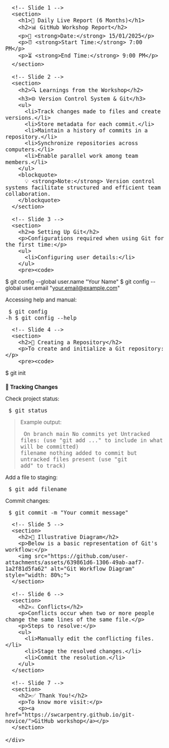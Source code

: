 
<html>
<head>
 
  <title>Reveal.js Presentation</title>
  <link rel="stylesheet" href="https://unpkg.com/reveal.js/dist/reveal.css">
  <link rel="stylesheet" href="https://unpkg.com/reveal.js/dist/theme/black.css" id="theme">

  <style>
    
    h1, h2, h3, p, ul, blockquote, code {
      font-size: 17px; 
    }
  </style>

</head>
<body>
  <div class="reveal">
    <div class="slides">

      <!-- Slide 1 -->
      <section>
        <h1>📝 Daily Live Report (6 Months)</h1>
        <h2>📊 GitHub Workshop Report</h2>
        <p>📅 <strong>Date:</strong> 15/01/2025</p>
        <p>⏰ <strong>Start Time:</strong> 7:00 PM</p>
        <p>⏳ <strong>End Time:</strong> 9:00 PM</p>
      </section>

      <!-- Slide 2 -->
      <section>
        <h2>🔍 Learnings from the Workshop</h2>
        <h3>🌐 Version Control System & Git</h3>
        <ul>
          <li>Track changes made to files and create versions.</li>
          <li>Store metadata for each commit.</li>
          <li>Maintain a history of commits in a repository.</li>
          <li>Synchronize repositories across computers.</li>
          <li>Enable parallel work among team members.</li>
        </ul>
        <blockquote>
          💡 <strong>Note:</strong> Version control systems facilitate structured and efficient team collaboration.
        </blockquote>
      </section>

      <!-- Slide 3 -->
      <section>
        <h2>⚙️ Setting Up Git</h2>
        <p>Configurations required when using Git for the first time:</p>
        <ul>
          <li>Configuring user details:</li>
        </ul>
        <pre><code>
$ git config --global user.name "Your Name"
$ git config --global user.email "your.email@example.com"
        </code></pre>
        <p>Accessing help and manual:</p>
        <pre><code>
$ git config -h
$ git config --help
        </code></pre>
      </section>

      <!-- Slide 4 -->
      <section>
        <h2>📂 Creating a Repository</h2>
        <p>To create and initialize a Git repository:</p>
        <pre><code>
$ git init
        </code></pre>
        <h3>📜 Tracking Changes</h3>
        <p>Check project status:</p>
        <pre><code>
$ git status
        </code></pre>
        <blockquote>
          Example output:
          <pre><code>
On branch main
No commits yet
Untracked files:
   (use "git add <file>..." to include in what will be committed)
    filename
nothing added to commit but untracked files present (use "git add" to track)
          </code></pre>
        </blockquote>
        <p>Add a file to staging:</p>
        <pre><code>
$ git add filename
        </code></pre>
        <p>Commit changes:</p>
        <pre><code>
$ git commit -m "Your commit message"
        </code></pre>
      </section>

      <!-- Slide 5 -->
      <section>
        <h2>📌 Illustrative Diagram</h2>
        <p>Below is a basic representation of Git's workflow:</p>
        <img src="https://github.com/user-attachments/assets/639861d6-1306-49ab-aaf7-1a2f81d5fa62" alt="Git Workflow Diagram" style="width: 80%;">
      </section>

      <!-- Slide 6 -->
      <section>
        <h2>⚔️ Conflicts</h2>
        <p>Conflicts occur when two or more people change the same lines of the same file.</p>
        <p>Steps to resolve:</p>
        <ul>
          <li>Manually edit the conflicting files.</li>
          <li>Stage the resolved changes.</li>
          <li>Commit the resolution.</li>
        </ul>
      </section>

      <!-- Slide 7 -->
      <section>
        <h2>✅ Thank You!</h2>
        <p>To know more visit:</p>
        <p><a href="https://swcarpentry.github.io/git-novice/">GitHub workshop</a></p>
      </section>

    </div>
  </div>

  <script src="https://unpkg.com/reveal.js/dist/reveal.js"></script>
  <script>
    Reveal.initialize();
  </script>
</body>
</html>
